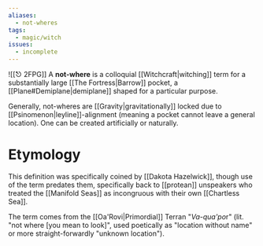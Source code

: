 ```yaml
---
aliases:
  - not-wheres
tags:
  - magic/witch
issues:
  - incomplete
---
```

![[⎋ 2FPG]]
A **not-where** is a colloquial [[Witchcraft|witching]] term for a substantially large [[The Fortress|Barrow]] pocket, a [[Plane#Demiplane|demiplane]] shaped for a particular purpose. 

Generally, not-wheres are [[Gravity|gravitationally]] locked due to [[Psinomenon|leyline]]-alignment (meaning a pocket cannot leave a general location). One can be created artificially or naturally.

# Etymology
This definition was specifically coined by [[Dakota Hazelwick]], though use of the term predates them, specifically back to [[protean]] unspeakers who treated the [[Manifold Seas]] as incongruous with their own [[Chartless Sea]].

The term comes from the [[Oa'Rovi|Primordial]] Terran "*Va-qua'po*r" (lit. "not where \[you mean to look]", used poetically as "location without name" or more straight-forwardly "unknown location"). 

